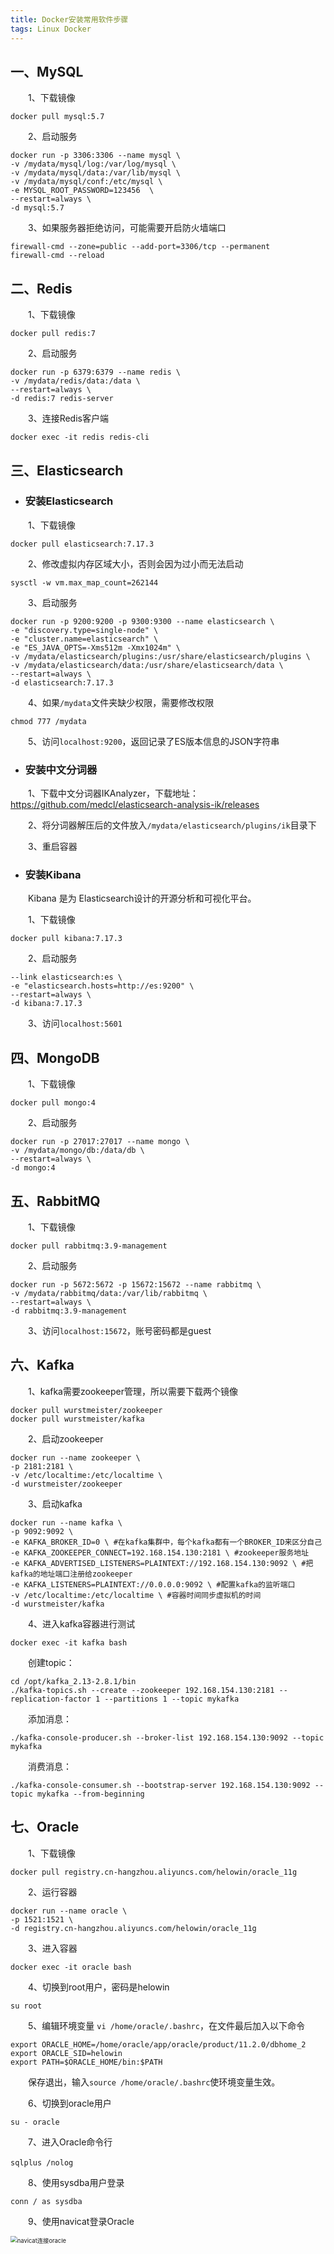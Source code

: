 ```yaml
---
title: Docker安装常用软件步骤
tags: Linux Docker
---
```


## 一、MySQL

　　1、下载镜像

```shell
docker pull mysql:5.7
```

　　2、启动服务

```shell
docker run -p 3306:3306 --name mysql \
-v /mydata/mysql/log:/var/log/mysql \
-v /mydata/mysql/data:/var/lib/mysql \
-v /mydata/mysql/conf:/etc/mysql \
-e MYSQL_ROOT_PASSWORD=123456  \
--restart=always \
-d mysql:5.7
```

　　3、如果服务器拒绝访问，可能需要开启防火墙端口

```shell
firewall-cmd --zone=public --add-port=3306/tcp --permanent
firewall-cmd --reload
```

## 二、Redis

　　1、下载镜像

```shell
docker pull redis:7
```

　　2、启动服务

```shell
docker run -p 6379:6379 --name redis \
-v /mydata/redis/data:/data \
--restart=always \
-d redis:7 redis-server
```

　　3、连接Redis客户端

```shell
docker exec -it redis redis-cli
```

## 三、Elasticsearch

* ### 安装Elasticsearch

　　1、下载镜像

```shell
docker pull elasticsearch:7.17.3
```

　　2、修改虚拟内存区域大小，否则会因为过小而无法启动

```shell
sysctl -w vm.max_map_count=262144
```

　　3、启动服务

```shell
docker run -p 9200:9200 -p 9300:9300 --name elasticsearch \
-e "discovery.type=single-node" \
-e "cluster.name=elasticsearch" \
-e "ES_JAVA_OPTS=-Xms512m -Xmx1024m" \
-v /mydata/elasticsearch/plugins:/usr/share/elasticsearch/plugins \
-v /mydata/elasticsearch/data:/usr/share/elasticsearch/data \
--restart=always \
-d elasticsearch:7.17.3
```

　　4、如果`/mydata`文件夹缺少权限，需要修改权限
```shell
chmod 777 /mydata
```

　　5、访问`localhost:9200`，返回记录了ES版本信息的JSON字符串

* ### 安装中文分词器

　　1、下载中文分词器IKAnalyzer，下载地址：<https://github.com/medcl/elasticsearch-analysis-ik/releases>

　　2、将分词器解压后的文件放入`/mydata/elasticsearch/plugins/ik`目录下

　　3、重启容器

* ### 安装Kibana

　　Kibana 是为 Elasticsearch设计的开源分析和可视化平台。

　　1、下载镜像

```shell
docker pull kibana:7.17.3
```

　　2、启动服务

```shell
--link elasticsearch:es \
-e "elasticsearch.hosts=http://es:9200" \
--restart=always \
-d kibana:7.17.3
```

　　3、访问`localhost:5601`

## 四、MongoDB

　　1、下载镜像

```shell
docker pull mongo:4
```

　　2、启动服务

```shell
docker run -p 27017:27017 --name mongo \
-v /mydata/mongo/db:/data/db \
--restart=always \
-d mongo:4
```

## 五、RabbitMQ

　　1、下载镜像

```shell
docker pull rabbitmq:3.9-management
```

　　2、启动服务

```shell
docker run -p 5672:5672 -p 15672:15672 --name rabbitmq \
-v /mydata/rabbitmq/data:/var/lib/rabbitmq \
--restart=always \
-d rabbitmq:3.9-management
```

　　3、访问`localhost:15672`，账号密码都是guest

## 六、Kafka

　　1、kafka需要zookeeper管理，所以需要下载两个镜像

```shell
docker pull wurstmeister/zookeeper
docker pull wurstmeister/kafka
```

　　2、启动zookeeper

```shell
docker run --name zookeeper \
-p 2181:2181 \
-v /etc/localtime:/etc/localtime \
-d wurstmeister/zookeeper
```

　　3、启动kafka

```shell
docker run --name kafka \
-p 9092:9092 \
-e KAFKA_BROKER_ID=0 \ #在kafka集群中，每个kafka都有一个BROKER_ID来区分自己
-e KAFKA_ZOOKEEPER_CONNECT=192.168.154.130:2181 \ #zookeeper服务地址
-e KAFKA_ADVERTISED_LISTENERS=PLAINTEXT://192.168.154.130:9092 \ #把kafka的地址端口注册给zookeeper
-e KAFKA_LISTENERS=PLAINTEXT://0.0.0.0:9092 \ #配置kafka的监听端口
-v /etc/localtime:/etc/localtime \ #容器时间同步虚拟机的时间
-d wurstmeister/kafka
```

　　4、进入kafka容器进行测试

```shell
docker exec -it kafka bash
```

　　创建topic：

```shell
cd /opt/kafka_2.13-2.8.1/bin
./kafka-topics.sh --create --zookeeper 192.168.154.130:2181 --replication-factor 1 --partitions 1 --topic mykafka
```

　　添加消息：

```shell
./kafka-console-producer.sh --broker-list 192.168.154.130:9092 --topic mykafka
```

　　消费消息：

```shell
./kafka-console-consumer.sh --bootstrap-server 192.168.154.130:9092 --topic mykafka --from-beginning
```

## 七、Oracle

　　1、下载镜像

```shell
docker pull registry.cn-hangzhou.aliyuncs.com/helowin/oracle_11g
```

　　2、运行容器

```shell
docker run --name oracle \
-p 1521:1521 \
-d registry.cn-hangzhou.aliyuncs.com/helowin/oracle_11g
```

　　3、进入容器

```shell
docker exec -it oracle bash
```

　　4、切换到root用户，密码是helowin

```shell
su root
```

　　5、编辑环境变量 `vi /home/oracle/.bashrc`，在文件最后加入以下命令

```shell
export ORACLE_HOME=/home/oracle/app/oracle/product/11.2.0/dbhome_2
export ORACLE_SID=helowin
export PATH=$ORACLE_HOME/bin:$PATH
```

　　保存退出，输入`source /home/oracle/.bashrc`使环境变量生效。

　　6、切换到oracle用户

```shell
su - oracle
```

　　7、进入Oracle命令行

```shell
sqlplus /nolog　　
```

　　8、使用sysdba用户登录

```shell
conn / as sysdba
```

　　9、使用navicat登录Oracle

<img src="/assets/img/linux/navicat连接oracle.png" alt="navicat连接oracle" style="zoom:67%;" />
